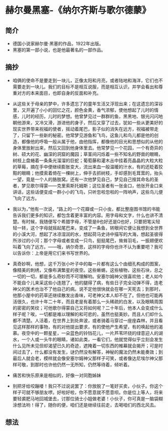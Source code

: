 # 赫尔曼黑塞-《纳尔齐斯与歌尔德蒙》

## 简介

* 德国小说家赫尔曼·黑塞的作品，1922年出版。
* 黑塞的第一部小说，也是他最著名的一部作品。

## 摘抄

* 咱俩的使命不是要走到一块儿，正像太阳和月亮，或者陆地和海洋，它们也不需要走到一块儿。我们的目标不是相互说服，而是相互认识，并学会看出和尊重对方的本来面目，也即自身的反面和补充。


* 从这些关于母亲的梦中，许多遗忘了的童年生活又浮现出来；在这遗忘的深谷里，又开遍了小小的回忆之花，颜色金黄，香气浓郁，使他想起了儿时的情感，儿时的经历，儿时的梦想。他曾梦见过一群群的鱼，黑黑地、银光闪闪地朝他游来，又冷又滑，游进他的身子，然后又穿了过去，犹如一些从更美好的现实世界带来祝福的使者，摇动着尾巴，影子似的消失在远方，祝福被带走了，只留下一些新的秘密。他常梦见游鱼和飞鸟，这鱼儿和鸟儿都是他的创造，都像他的呼吸一般从属于他，由他指挥，都像他的目光和思想似的从他的身体里放射出来，然后又回到他身体里去。他常梦见一个花园，一个有奇异的树、硕大的花、幽深的洞窟的魔园；草茎间闪烁着一些不知名的野兽的眼睛，树枝上盘蜷着一条条光溜溜的巨蛇；葡萄藤和灌木丛中挂着亮晶晶的大粒大粒的草莓，摘在手中便继续膨胀变大，流出来血一般温暖的汁水，有的还眨着狡黠的眼睛；他摸索着倚在一棵树上，伸手去抓树枝，手却感到毛茸茸的，抬头一望，竟是一个人的胳肢窝。还有一次他梦见自己，梦见自己按其命名的圣者，梦见歌尔得蒙——克里索斯托姆斯；这位圣者有一张金口，他张开金口来讲话，这些话便变成一群小小的飞鸟，只听忽啦忽啦的一阵响声，这些鸟儿便飞向了远方。


* 我以为，”他有一次说，“路上的一个花瓣或一只小虫，都比整座图书馆的书能告诉我们更多的知识，都包含着更丰富的内容。用字母和文字，什么也讲不清楚。有时候，我随便写个希腊字母，不管是θ也好还是Ω也好，只要把笔尖轻轻一转，这个字母就摇起尾巴来，变成了一条鱼，转眼间它便让我想到全世界的小溪大河，想起了冰凉湿润的水，想起荷马史诗中描写的大海，想起圣彼得所涉过的小河；那个字母或者变成一只鸟，挺挺尾巴，耸耸羽毛，一振翅便欢叫着飞向了远方。——哦，纳尔奇思，这样的字母你也许不认为重要吧？我可以告诉你：上帝是用它们来书写世界的。

* 真奇妙啊，他想，这千万张小叶子中的每一片都有这么个由细孔构成的图案，像精美的刺绣，又像布满繁星的夜空。这些蜥蜴，这些植物，这些石块，总之一切的一切，都是多么奇妙而不可理解哟。安塞尔姆神父很喜欢他；老人如今不能自个儿来采这些小连翘了，他的腿得了病，有些日子完全动弹不得，连老神父的医术也治不了他自己的病。说不定他很快就会在哪一天死去；到那时，他那小屋中的药草还继续散发出香味，可老神父本人却不在了。但他也可能再活很久，也许十年二十年，而且老是有着那么一头稀疏的白发，以及眼睛周围的密密的笑纹；可他歌尔得蒙自己又将如何呢？二十年后，他本人会变成什么样子呢？唉，一切都是难以理解的和可悲的，虽然也挺美妙。而且人们却什么都不清楚。人活着，在世界上到处奔波，或者骑着马穿过一座座森林，并且看见这样那样的事物，有的对他提出要求，有的使他产生希望，有的唤起他的渴慕。夜空中的一颗星星，一朵蓝色的铃铛花儿，一片芦苇环绕的绿意迎人的湖水，一个人或一头牛的眼睛，诸如此类，一看它们，他就觉得似乎立刻会发生什么见所未见但却渴望已久的奇迹，遮掩着一切东西的帷幕就会揭开；可是时间过去了，什么都没有发生，谜仍然没有解答，神秘的魔法仍然未能奏效；到最后人就会老，模样就会像安塞尔姆神父那样子可笑，或者像达尼埃尔神父那样可敬，到那时也许他仍然一无所知，仍然等待着，倾听着。

* 痛苦和快乐原来是相似的，好像一对同胞姊妹
  
* 别把牙给咬蹦喽！我只不过说说罢了：你放脱了一笔好买卖，小伙子。你这个样子可就不够朋友啰。好啦好啦，你不愿意就不愿意呗。你是位上等人，将来要轻裘肥马地回城堡去，讨那位骑士小姐做老婆！小伙子，你可真是一脑袋糊涂想法哟！得了，随你的便，咱们还是继续往前走，去喝咱们的西北风去。

## 想法